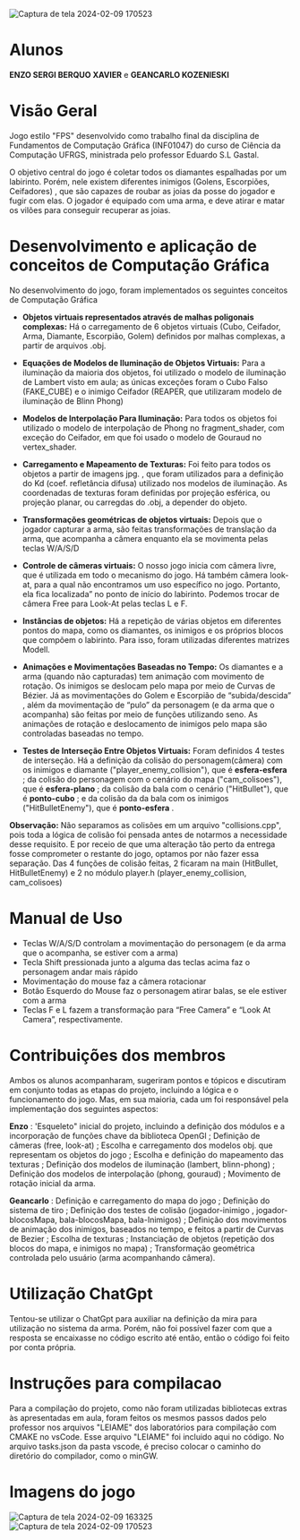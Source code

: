 ![Captura de tela 2024-02-09 170523](https://github.com/Enzosbx/TrabalhoFinalFCG/assets/91389519/7170e1e3-136a-4503-9f1b-aeb2d079b646)
# Alunos
**ENZO SERGI BERQUO XAVIER** e 
**GEANCARLO KOZENIESKI**


# Visão Geral 

Jogo estilo "FPS" desenvolvido como trabalho final da disciplina de Fundamentos de Computação Gráfica (INF01047) do curso de Ciência da Computação UFRGS, ministrada pelo 
professor Eduardo S.L Gastal. 

O objetivo central do jogo é coletar todos os diamantes espalhadas por um labirinto. Porém, nele existem diferentes inimigos (Golens, Escorpiões, Ceifadores) , que são capazes de roubar as joias da posse do jogador e fugir com elas.
O jogador é equipado com uma arma, e deve atirar e matar os vilões para conseguir recuperar as joias.

# Desenvolvimento e aplicação de conceitos de Computação Gráfica

No desenvolvimento do jogo, foram implementados os seguintes conceitos de Computação Gráfica

- **Objetos virtuais representados através de malhas poligonais complexas:**
   Há o carregamento de 6 objetos virtuais (Cubo, Ceifador, Arma,  Diamante, Escorpião, Golem) definidos por malhas complexas, a partir de arquivos .obj. 


- **Equações de Modelos de Iluminação de Objetos Virtuais:**
Para a iluminação da maioria dos objetos, foi utilizado o modelo de iluminação de Lambert visto em aula; as únicas exceções foram o Cubo Falso (FAKE_CUBE) e o inimigo Ceifador (REAPER, que utilizaram modelo de iluminação de Blinn Phong)


- **Modelos de Interpolação Para Iluminação:**
Para todos os objetos foi utilizado o modelo de interpolação de Phong no fragment_shader, com exceção do Ceifador, em que foi usado o modelo de Gouraud no vertex_shader.


- **Carregamento e Mapeamento de Texturas:**
Foi feito para todos os objetos a partir de imagens jpg. , que foram utilizados para a definição do Kd (coef. refletância difusa) utilizado nos modelos de iluminação. As coordenadas de texturas foram definidas por projeção esférica, ou projeção planar, ou carregdas do .obj, a depender do objeto.


- **Transformações geométricas de objetos virtuais:**
Depois que o jogador capturar a arma, são feitas  transformações de translação da arma, que acompanha a câmera enquanto ela se movimenta pelas teclas W/A/S/D


- **Controle de câmeras virtuais:**
O nosso jogo inicia com câmera livre, que é utilizada em todo o mecanismo do jogo. Há também câmera look-at, para a qual não encontramos um uso específico no jogo. Portanto, ela fica localizada” no ponto de início do labirinto. Podemos trocar de câmera Free para Look-At pelas teclas L e F.


- **Instâncias de objetos:**
Há a repetição de várias objetos em diferentes pontos do mapa, como os diamantes, os inimigos e os próprios blocos que compõem o labirinto. Para isso, foram utilizadas diferentes matrizes Modell.


- **Animações e Movimentações Baseadas no Tempo:**
Os diamantes e a arma (quando não capturadas) tem animação com movimento de rotação. Os inimigos se deslocam pelo mapa por meio de Curvas de Bézier. Já as movimentações do Golem e Escorpião de “subida/descida” , além da movimentação de “pulo” da personagem (e da arma que o acompanha) são feitas por meio de funções utilizando seno.
As animações de rotação e deslocamento de inimigos pelo mapa são controladas baseadas no tempo.


 - **Testes de Interseção Entre Objetos Virtuais:** Foram definidos 4 testes de interseção. Há a definição da colisão do personagem(câmera) com os inimigos e diamante ("player_enemy_collision"), que é **esfera-esfera** ; da colisão do personagem com o cenário do mapa ("cam_colisoes"), que é **esfera-plano** ; da colisão da bala com o cenário ("HitBullet"), que é **ponto-cubo** ; e da colisão da da bala com os inimigos ("HitBulletEnemy"), que é **ponto-esfera** . 



**Observação:** Não separamos as colisões em um arquivo "collisions.cpp", pois toda a lógica de colisão foi pensada antes de notarmos a necessidade desse requisito. E por receio de que uma alteração tão perto da entrega fosse comprometer o restante do jogo, optamos por não fazer essa separação. Das 4 funções de colisão feitas, 2 ficaram na main (HitBullet, HitBulletEnemy) e 2 no módulo player.h (player_enemy_collision, cam_colisoes)



# Manual de Uso

- Teclas W/A/S/D controlam a movimentação do personagem (e da arma que o acompanha, se estiver com a arma)
- Tecla Shift pressionada junto a alguma das teclas acima faz o personagem andar mais rápido
- Movimentação do mouse faz a câmera rotacionar
- Botão Esquerdo do Mouse faz o personagem atirar balas, se ele estiver com a arma
- Teclas F e L fazem a transformação para “Free Camera” e “Look At Camera”, respectivamente.




# Contribuições dos membros

Ambos os alunos acompanharam, sugeriram pontos e tópicos e discutiram em conjunto todas as etapas do projeto, incluindo a lógica e o funcionamento do jogo.
Mas, em sua maioria, cada um foi responsável pela implementação dos seguintes aspectos:

**Enzo** : 'Esqueleto" inicial do projeto, incluindo a definição dos módulos e a incorporação de funções chave da biblioteca OpenGl ;
            Definição de câmeras (free, look-at) ;
            Escolha e carregamento dos modelos obj. que representam os objetos do jogo ;
            Escolha e definição do mapeamento das texturas ;
            Definição dos modelos de iluminação (lambert, blinn-phong) ;
            Definição dos modelos de interpolação (phong, gouraud) ;
             Movimento de rotação inicial da arma.


**Geancarlo** : Definição e carregamento do mapa do jogo ;
                Definição do sistema de tiro ;
                Definição dos testes de colisão (jogador-inimigo , jogador-blocosMapa, bala-blocosMapa, bala-Inimigos) ;
                Definição dos movimentos de animação dos inimigos, baseados no tempo, e feitos a partir de Curvas de Bezier ;
                Escolha de texturas ;
                Instanciação de objetos (repetição dos blocos do mapa, e inimigos no mapa) ;
                Transformação geométrica controlada pelo usuário (arma acompanhando câmera).


# Utilização ChatGpt

Tentou-se utilizar o ChatGpt para  auxiliar na definição da mira para utilização no sistema da arma. Porém, não foi possível fazer com que a resposta se encaixasse
no código escrito até então, então o código foi feito por conta própria.


# Instruções para compilacao

Para a compilação do projeto, como não foram utilizadas bibliotecas extras às apresentadas em aula, foram feitos os mesmos passos
dados pelo professor nos arquivos "LEIAME" dos laboratórios para compilação com CMAKE no vsCode. Esse arquivo "LEIAME" foi incluido aqui no código.
No arquivo tasks.json da pasta vscode, é preciso colocar o caminho do diretório do compilador, como o minGW.

# Imagens do jogo


![Captura de tela 2024-02-09 163325](https://github.com/Enzosbx/TrabalhoFinalFCG/assets/91389519/1cd401f3-47c6-415b-ab27-c98898611f82)
![Captura de tela 2024-02-09 170523](https://github.com/Enzosbx/TrabalhoFinalFCG/assets/91389519/fe24746d-1b99-415c-b5dc-d78e14851a57)







